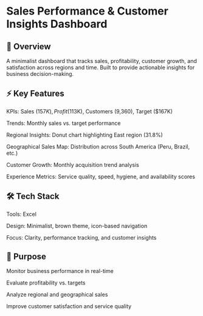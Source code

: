 # Sales Performance & Customer Insights Dashboard
## 🔎 Overview

A minimalist dashboard that tracks sales, profitability, customer growth, and satisfaction across regions and time. Built to provide actionable insights for business decision-making.

## ⚡ Key Features

KPIs: Sales ($157K), Profit ($113K), Customers (9,360), Target ($167K)

Trends: Monthly sales vs. target performance

Regional Insights: Donut chart highlighting East region (31.8%)


Geographical Sales Map: Distribution across South America (Peru, Brazil, etc.)

Customer Growth: Monthly acquisition trend analysis


Experience Metrics: Service quality, speed, hygiene, and availability scores

## 🛠️ Tech Stack

Tools: Excel 

Design: Minimalist, brown theme, icon-based navigation

Focus: Clarity, performance tracking, and customer insights

## 🎯 Purpose

Monitor business performance in real-time

Evaluate profitability vs. targets

Analyze regional and geographical sales

Improve customer satisfaction and service quality
